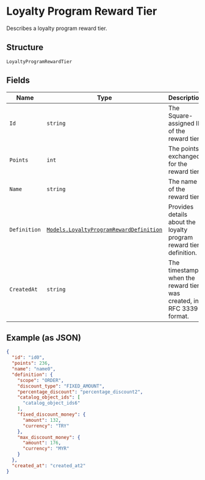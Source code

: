 
# Loyalty Program Reward Tier

Describes a loyalty program reward tier.

## Structure

`LoyaltyProgramRewardTier`

## Fields

| Name | Type | Description |
|  --- | --- | --- |
| `Id` | `string` | The Square-assigned ID of the reward tier. |
| `Points` | `int` | The points exchanged for the reward tier. |
| `Name` | `string` | The name of the reward tier. |
| `Definition` | [`Models.LoyaltyProgramRewardDefinition`](/doc/models/loyalty-program-reward-definition.md) | Provides details about the loyalty program reward tier definition. |
| `CreatedAt` | `string` | The timestamp when the reward tier was created, in RFC 3339 format. |

## Example (as JSON)

```json
{
  "id": "id0",
  "points": 236,
  "name": "name0",
  "definition": {
    "scope": "ORDER",
    "discount_type": "FIXED_AMOUNT",
    "percentage_discount": "percentage_discount2",
    "catalog_object_ids": [
      "catalog_object_ids6"
    ],
    "fixed_discount_money": {
      "amount": 132,
      "currency": "TRY"
    },
    "max_discount_money": {
      "amount": 176,
      "currency": "MYR"
    }
  },
  "created_at": "created_at2"
}
```

